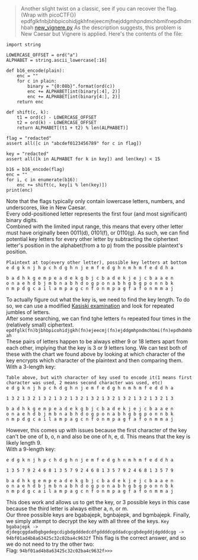 > Another slight twist on a classic, see if you can recover the flag. 
> (Wrap with picoCTF{}) epdfglkfnbjbhbpicohidjgkhfnejeecmjfnejddgmhpndmchbmifnepdhdmhbah 
[new_vignere.py](https://mercury.picoctf.net/static/cf0a2b589b6e55cfc5b108b3bdeb2647/new_vignere.py)
As the description suggests, this problem is New Caesar but Vignere is applied. Here's the contents of the file:
```
import string

LOWERCASE_OFFSET = ord("a")
ALPHABET = string.ascii_lowercase[:16]

def b16_encode(plain):
	enc = ""
	for c in plain:
		binary = "{0:08b}".format(ord(c))
		enc += ALPHABET[int(binary[:4], 2)]
		enc += ALPHABET[int(binary[4:], 2)]
	return enc

def shift(c, k):
	t1 = ord(c) - LOWERCASE_OFFSET
	t2 = ord(k) - LOWERCASE_OFFSET
	return ALPHABET[(t1 + t2) % len(ALPHABET)]

flag = "redacted"
assert all([c in "abcdef0123456789" for c in flag])

key = "redacted"
assert all([k in ALPHABET for k in key]) and len(key) < 15

b16 = b16_encode(flag)
enc = ""
for i, c in enumerate(b16):
	enc += shift(c, key[i % len(key)])
print(enc)
```  
Note that the flags typically only contain lowercase letters, numbers, and underscores, like in New Caesar.  
Every odd-positioned letter represents the first four (and most significant) binary digits.  
Combined with the limited input range, this means that every other letter must have originally been 0011(d), 0101(f), or 0110(g).
As such, we can find potential key letters for every other letter by subtracting the ciphertext letter's position in the alphabet(from a to p) from the possible plaintext's position.  
```
Plaintext at top(every other letter), possible key letters at bottom
e d g k n j h p c h d g h n j e m f e d g h n m h m f e d d h a  
  
b a d h k g e m p e a d e k g b j c b a d e k j e j c b a a e n  
o n a e h d b j m b n a b h d o g p o n a b h g b g p o n n b k  
n m p d g c a i l a m p a g c n f o n m p a g f a f o n m m a j  
```  
To actually figure out what the key is, we need to find the key length. To do so, we can use a modified [Kasiski examination](https://en.wikipedia.org/wiki/Vigen%C3%A8re_cipher#Cryptanalysis) and look for repeated jumbles of letters.  
After some searching, we can find tghe letters `fn` repeated four times in the (relatively small) ciphertext.
`epdfglk(fn)bjbhbpicohidjgkh(fn)ejeecmj(fn)ejddgmhpndmchbmi(fn)epdhdmhbah`  
These pairs of letters happen to be always either 9 or 18 letters apart from each other, implying that the key is 3 or 9 letters long. We can test both of these with the chart we found above by looking at which character of the key encrypts which character of the plaintext and then comparing them.  
With a 3-length key:
```
Table above, but with character of key used to encode it(1 means first character was used, 2 means second character was used, etc)
e d g k n j h p c h d g h n j e m f e d g h n m h m f e d d h a 

1 3 2 1 3 2 1 3 2 1 3 2 1 3 2 1 3 2 1 3 2 1 3 2 1 3 2 1 3 2 1 3

b a d h k g e m p e a d e k g b j c b a d e k j e j c b a a e n 
o n a e h d b j m b n a b h d o g p o n a b h g b g p o n n b k 
n m p d g c a i l a m p a g c n f o n m p a g f a f o n m m a j
```
However, this comes up with issues because the first character of the key can't be one of b, o, n and also be one of h, e, d. This means that the key is likely length 9.  
With a 9-length key:
```
e d g k n j h p c h d g h n j e m f e d g h n m h m f e d d h a 

1 3 5 7 9 2 4 6 8 1 3 5 7 9 2 4 6 8 1 3 5 7 9 2 4 6 8 1 3 5 7 9

b a d h k g e m p e a d e k g b j c b a d e k j e j c b a a e n 
o n a e h d b j m b n a b h d o g p o n a b h g b g p o n n b k 
n m p d g c a i l a m p a g c n f o n m p a g f a f o n m m a j 
```
This does work and allows us to get the key, or 3 possible keys in this case because the third letter is always either a, n, or m.  
Our three possible keys are bgabajepk, bgnbajepk, and bgmbajepk. Finally, we simply attempt to decrypt the key with all three of the keys.
`Key bgabajepk -> djdegcggdadbgbgedegcdigbdgdddedcdfgddddcgddadcgcgbdegddjdgdddcgg -> 94bf01ad4b8a63425c32c02ba4c9632f`
This flag is the correct answer, and so we do not need to try the other two:  
Flag: `94bf01ad4b8a63425c32c02ba4c9632f>>>`

